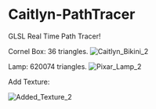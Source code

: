 # Caitlyn-PathTracer
GLSL Real Time Path Tracer!

Cornel Box: 36 triangles.
![Caitlyn_Bikini_2](https://github.com/AlerianEmperor/Caitlyn/assets/93391908/614701e0-782f-4141-be2f-2fa59575bd0b)

Lamp: 620074 triangles.
![Pixar_Lamp_2](https://github.com/AlerianEmperor/Caitlyn/assets/93391908/6d9babbb-0a17-4af8-ada4-f547f43cbf94)


Add Texture: 

![Added_Texture_2](https://github.com/AlerianEmperor/Caitlyn/assets/93391908/1038835c-b3ab-469b-bca5-903213dd4fc5)

